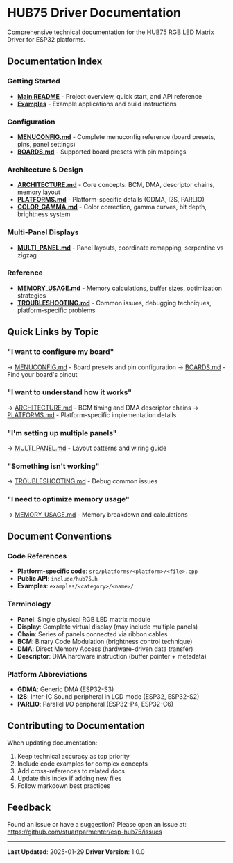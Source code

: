# HUB75 Driver Documentation

Comprehensive technical documentation for the HUB75 RGB LED Matrix Driver for ESP32 platforms.

## Documentation Index

### Getting Started
- **[Main README](../README.md)** - Project overview, quick start, and API reference
- **[Examples](../examples/README.md)** - Example applications and build instructions

### Configuration
- **[MENUCONFIG.md](MENUCONFIG.md)** - Complete menuconfig reference (board presets, pins, panel settings)
- **[BOARDS.md](BOARDS.md)** - Supported board presets with pin mappings

### Architecture & Design
- **[ARCHITECTURE.md](ARCHITECTURE.md)** - Core concepts: BCM, DMA, descriptor chains, memory layout
- **[PLATFORMS.md](PLATFORMS.md)** - Platform-specific details (GDMA, I2S, PARLIO)
- **[COLOR_GAMMA.md](COLOR_GAMMA.md)** - Color correction, gamma curves, bit depth, brightness system

### Multi-Panel Displays
- **[MULTI_PANEL.md](MULTI_PANEL.md)** - Panel layouts, coordinate remapping, serpentine vs zigzag

### Reference
- **[MEMORY_USAGE.md](MEMORY_USAGE.md)** - Memory calculations, buffer sizes, optimization strategies
- **[TROUBLESHOOTING.md](TROUBLESHOOTING.md)** - Common issues, debugging techniques, platform-specific problems

## Quick Links by Topic

### "I want to configure my board"
→ [MENUCONFIG.md](MENUCONFIG.md) - Board presets and pin configuration
→ [BOARDS.md](BOARDS.md) - Find your board's pinout

### "I want to understand how it works"
→ [ARCHITECTURE.md](ARCHITECTURE.md) - BCM timing and DMA descriptor chains
→ [PLATFORMS.md](PLATFORMS.md) - Platform-specific implementation details

### "I'm setting up multiple panels"
→ [MULTI_PANEL.md](MULTI_PANEL.md) - Layout patterns and wiring guide

### "Something isn't working"
→ [TROUBLESHOOTING.md](TROUBLESHOOTING.md) - Debug common issues

### "I need to optimize memory usage"
→ [MEMORY_USAGE.md](MEMORY_USAGE.md) - Memory breakdown and calculations

## Document Conventions

### Code References
- **Platform-specific code**: `src/platforms/<platform>/<file>.cpp`
- **Public API**: `include/hub75.h`
- **Examples**: `examples/<category>/<name>/`

### Terminology
- **Panel**: Single physical RGB LED matrix module
- **Display**: Complete virtual display (may include multiple panels)
- **Chain**: Series of panels connected via ribbon cables
- **BCM**: Binary Code Modulation (brightness control technique)
- **DMA**: Direct Memory Access (hardware-driven data transfer)
- **Descriptor**: DMA hardware instruction (buffer pointer + metadata)

### Platform Abbreviations
- **GDMA**: Generic DMA (ESP32-S3)
- **I2S**: Inter-IC Sound peripheral in LCD mode (ESP32, ESP32-S2)
- **PARLIO**: Parallel I/O peripheral (ESP32-P4, ESP32-C6)

## Contributing to Documentation

When updating documentation:
1. Keep technical accuracy as top priority
2. Include code examples for complex concepts
3. Add cross-references to related docs
4. Update this index if adding new files
5. Follow markdown best practices

## Feedback

Found an issue or have a suggestion? Please open an issue at:
https://github.com/stuartparmenter/esp-hub75/issues

---

**Last Updated**: 2025-01-29
**Driver Version**: 1.0.0
